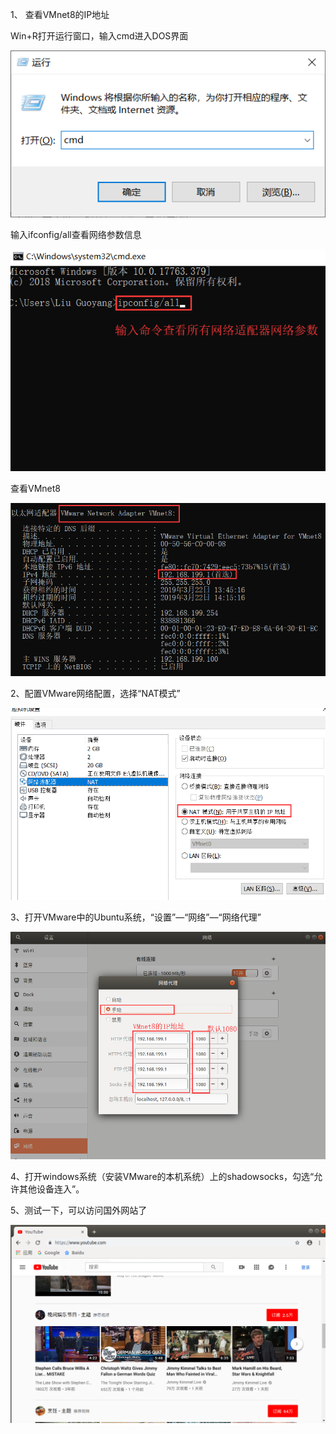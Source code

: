 1、 查看VMnet8的IP地址

Win+R打开运行窗口，输入cmd进入DOS界面

![img](images/1.png)

输入ifconfig/all查看网络参数信息

![img](images/2.png)

查看VMnet8

![img](images/3.png)

2、配置VMware网络配置，选择“NAT模式”

![img](images/4.png)

3、打开VMware中的Ubuntu系统，“设置”—“网络”—“网络代理”

![img](images/5.png)

 

4、打开windows系统（安装VMware的本机系统）上的shadowsocks，勾选“允许其他设备连入”。

 

 

5、测试一下，可以访问国外网站了

![img](images/6.png)